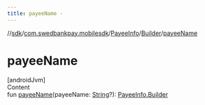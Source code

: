 ```yaml
---
title: payeeName -
---
```

//[sdk](../../../../index)/[com.swedbankpay.mobilesdk](../../index)/[PayeeInfo](../index)/[Builder](index)/[payeeName](payee-name)



# payeeName  
[androidJvm]  
Content  
fun [payeeName](payee-name)(payeeName: [String](https://kotlinlang.org/api/latest/jvm/stdlib/kotlin/-string/index.html)?): [PayeeInfo.Builder](index)  



